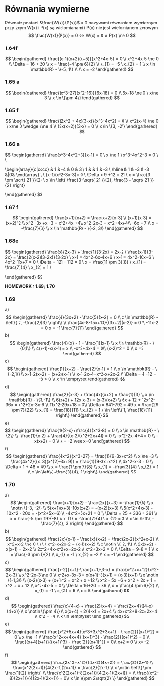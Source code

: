 # Równania wymierne
Równaie postaci $\frac{W(x)}{P(x)}$ = 0 nazywami równaniem wymiernym przy zcym W(x) i P(x) są wielomianami i P(x) nie jest wielomianem zerowym
$$
\frac{W(x)}{P(x)} = 0 <=> W(x) = 0 ∧ P(x) \ne 0
$$

### 1.64f
$$
\begin{gathered}
\frac{(x-1)(x+2)(x+5)}{x^2+4x-5} = 0 \\
x^2+4x-5 \ne 0 \\
\Delta = 16 + 20 \\
x = \frac{-4 \pm 6}{2} \\
x_{1} = -5 \ x_{2} = 1 \\
x \in \mathbb{R} - \{-5, 1\} \\ \\
x = -2
\end{gathered}
$$ 

### 1.65 a
$$
\begin{gathered}
\frac{(x^3-27)(x^2-16)}{6x-18} = 0 \\
6x-18 \ne 0 \ x\ne 3 \\
x \in \{\pm 4\}
\end{gathered}
$$

### 1.65 f
$$
\begin{gathered}
\frac{(2x^2 + 4x)(3-x)}{x^3-4x^2} = 0 \\
x^2(x-4) \ne 0 \ x\ne 0 \wedge x\ne 4 \\
(2x(x+2))(3-x) = 0 \\
x \in \{3, -2\} 
\end{gathered}
$$

### 1.66 a
$$
\begin{gathered}
\frac{x^3-4x^2+3}{x-1} = 0 \ x \ne 1 \\
x^3-4x^2+3 = 0 \\ \\

\begin{array}{c|cccc}
        & 1 & -4 & 0 & 3 \\
       1  &   &  1 &  -3   \\ \hline
        & 1 & -3 & -3 &|0&
\end{array} \\ \\
(x-1)(x^2-3x-3)= 0 \\
\Delta = 9 +12 = 21 \\
x = \frac{3 \pm \sqrt{ 21 }}{2} \\
x \in \left\{ \frac{3+\sqrt{ 21 }}{2}, \frac{3 - \sqrt{ 21 }}{2} \right\}

\end{gathered}
$$

### 1.67 f
$$
\begin{gathered}
\frac{x+1}{x+2} = \frac{x+2}{x-3} \\
(x+1)(x-3) = (x+2)^2 \\
x^2 -3x +x -3 = x^2+4x +4\\
x^2-2x-3 = x^2+4x+4\\
-6x = 7 \\
x = -\frac{7}{6} \\
x \in \mathbb{R} - \{-2, 3\}
\end{gathered}
$$

### 1.68e
$$
\begin{gathered}
\frac{x}{2x-3} + \frac{1}{3-2x} = 2x-2 \\
\frac{x-1}{3-2x} = \frac{2(x-2)(3-2x)}{3-2x} \\
x-1 = 4x^2-6x-4x+6 \\
x-1 = 4x^2-10x+6 \\
4x^2-11x+7 = 0 \\
\Delta = 121 - 112 = 9 \\
x = \frac{11 \pm 3}{8} \\
x_{1} = \frac{7}{4} \ x_{2} = 1 \\

\end{gathered}
$$

**HOMEWORK : 1.69; 1.70**
### 1.69 
a)
$$
\begin{gathered}
\frac{4}{3x+2} - \frac{5}{x-2} = 0 \\
x \in \mathbb{R} -\left\{ 2, -\frac{2}{3} \right\} \\
\frac{4x-8-15x+10}{(3x+2)(x-2)} = 0 \\
-11x-2 = 0
x = -1 \frac{7}{11}
\end{gathered}
$$
b)
$$
\begin{gathered}
\frac{4}{x} - 1 = \frac{1}{x-1} \\ 
x \in \mathbb{R} - \{0,1\} \\
4(x-1)-x(x-1) = x \\
-x^2+4x-4 = 0\\
(x-2)^2 = 0 \\
x =2
\end{gathered}
$$
c)
$$
\begin{gathered}
\frac{1}{x+2} - \frac{2}{x-1} = 1 \\
x \in \mathbb{R} - \{-2,1\} \\
x-1-2(x+2) = (x+2)(x-1) \\
x-1-2x-4=x^2-x+2x-2 \\
\Delta = 4 -12 = -8 < 0 \\ x \in \emptyset
\end{gathered}
$$
d)
$$
\begin{gathered}
\frac{2}{x-3} + \frac{4x}{x+2} = \frac{1}{3} \\
x \in \mathbb{R} - \{3,-1\} \\
6(x+2) + 12x(x-3) = (x-3)(x+2) \\
6x + 12 + 12x^2-36x = x^2+2x-3x-6 \\
11x^2-29x+18 = 0\\
\Delta = 841-792 = 49
x = \frac{29 \pm 7}{22} \\
x_{1} = \frac{18}{11} \ x_{2} = 1
x \in \left\{ 1, \frac{18}{11} \right\}
\end{gathered}
$$
e)
$$
\begin{gathered}
\frac{1}{2-x}+\frac{4}{x^3-8} = 0 \\
x \in \mathbb{R} - \{2\} \\
-\frac{1}{x-2} + \frac{4}{(x-2)(x^2+2x+4)} = 0 \\
-x^2-2x-4+4 = 0 \\
-x(x+2) = 0 \\
x = -2 \vee x=0
\end{gathered}
$$
f)
$$
\begin{gathered}
\frac{4x^2}{x^3+27} = \frac{1}{9-3x+x^2} \\
x \ne -3 \\
\frac{4x^2}{(x+3)(x^{2}-3x+9)} = \frac{1}{9-3x+x^2} \\
4x^2-x-3 = 0 \\
\Delta = 1 + 48 = 49 \\
x = \frac{1 \pm 7}{8} \\
x_{1} = -\frac{3}{4} \ x_{2} = 1 \\
x \in \left\{ -\frac{3}{4}, 1 \right\}
\end{gathered}
$$

### 1.70
a)
$$
\begin{gathered}
\frac{x+1}{x+2} - \frac{2x}{x+3} = -\frac{1}{5} \\
x \notin \{-3, -2\} \\
5(x+1)(x+3)-10x(x+2) = -(x+2)(x+3) \\
5(x^2+4x+3) - 10x^2 - 20x = -(x^2+5x+6) \\
-4x^2+5x+21 = 0 \\
\Delta = 25 + 336 = 361 \\
x = \frac{-5 \pm 19}{-8} \\
x_{1} = -\frac{7}{4} \ x_{2} = 3 \\
x \in \left\{ -\frac{7}{4}, 3 \right\}
\end{gathered}
$$
b)
$$
\begin{gathered}
\frac{2x}{x-1} - \frac{x}{x+2} = \frac{2x-2}{x^2+x-2} \\
x^2+x-2 \ne 0 \ \ \ \ x^2-x+2x-2 = (x-1)(x+2) \\
x \notin \{-2, 1\} \\
2x(x+2) - x(x-1) = 2x-2 \\
2x^2+4x-x^2+x=2x-2 \\
x^2+3x+2 = 0 \\
\Delta = 9-8 = 1 \\
x = \frac{-3 \pm 1}{2} \\
x_{1} = -1 \ x_{2} = -2 \\
x = -1
\end{gathered}
$$
c)
$$
\begin{gathered}
\frac{x-2}{x+1}-\frac{x+1}{3-x} = \frac{x^2+x+12}{x^2-2x-3} \\
x^2-2x-3 \ne 0 \\
x^2+x-3x-3 = x(x+1)-3(x+1) = (x-3)(x+1) \\
x \notin \{-1,3\} \\
(x-2)(x-3) + (x+1)^2 = x^2 + x +12 \\
x^2 - 5x +6 + x^2 + 2x + 1 = x^2 + x + 12 \\
x^2-4x-5 = 0 \\
\Delta = 16+20 = 36 \\
x = \frac{4 \pm 6}{2} \\
x_{1} = -1 \ x_{2} = 5 \\
x = 5
\end{gathered}
$$
d)
$$
\begin{gathered}
\frac{x}{4-x} + \frac{2}{x+4} = \frac{2x+4}{(4-x)(4+x)} \\
x \notin \{\pm 4\} \\
x(x+4) + 2(4-x) = 2x+4 \\ 
4x+x^2+8-2x=2x+4 \\
x^2 = -4 \\
x \in \emptyset
\end{gathered}
$$
e)
$$
\begin{gathered}
\frac{x^2+5x+4}{x^3+3x^2+3x+1} - \frac{2}{(x+1)^2} = 0 \\ 
x \ne -1 \\
\frac{x^2+x+4x+4}{(x+1)^3} - \frac{2}{(x+1)^2} = 0 \\
\frac{(x+4)(x+1)}{(x+1)^3} - \frac{2}{(x+1)^2} = 0\\
x+2 = 0 \\
x= -2
\end{gathered}
$$
f)
$$
\begin{gathered}
\frac{2x^3+x^2}{(4x-2)(4x+2)} = \frac{2}{2x-1} \\
\frac{x^2(2x+1)}{4(2x-1)(2x+1)} = \frac{2}{2x-1} \\
x \notin \left\{ \pm \frac{1}{2} \right\} \\
\frac{x^2(2x+1)-8(2x+1)}{4(2x-1)(2x+1)} = \\
\frac{(x^2-8)(2x+1)}{4(2x-1)(2x+1)} = 0\\
x \in \{\pm 2\sqrt{2} \}
\end{gathered}
$$